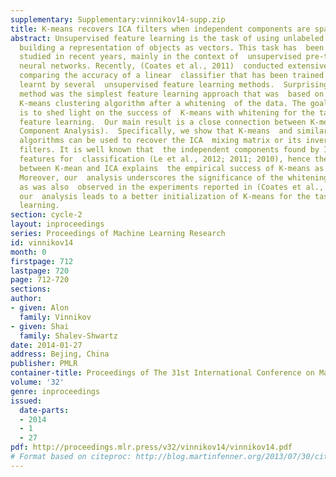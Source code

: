 ```yaml
---
supplementary: Supplementary:vinnikov14-supp.zip
title: K-means recovers ICA filters when independent components are sparse
abstract: Unsupervised feature learning is the task of using unlabeled examples  for
  building a representation of objects as vectors. This task has  been extensively
  studied in recent years, mainly in the context of  unsupervised pre-training of
  neural networks. Recently, (Coates et al., 2011)  conducted extensive experiments,
  comparing the accuracy of a linear  classifier that has been trained using features
  learnt by several  unsupervised feature learning methods.  Surprisingly, the best  performing
  method was the simplest feature learning approach that was  based on applying the
  K-means clustering algorithm after a whitening  of the data. The goal of this work
  is to shed light on the success of  K-means with whitening for the task of unsupervised
  feature learning.  Our main result is a close connection between K-means and ICA  (Independent
  Component Analysis).  Specifically, we show that K-means  and similar clustering
  algorithms can be used to recover the ICA  mixing matrix or its inverse, the ICA
  filters. It is well known that  the independent components found by ICA form useful
  features for  classification (Le et al., 2012; 2011; 2010), hence the connection
  between K-mean and ICA explains  the empirical success of K-means as a feature learner.
  Moreover, our  analysis underscores the significance of the whitening operation,
  as was also  observed in the experiments reported in (Coates et al., 2011).  Finally,
  our  analysis leads to a better initialization of K-means for the task of feature
  learning.
section: cycle-2
layout: inproceedings
series: Proceedings of Machine Learning Research
id: vinnikov14
month: 0
firstpage: 712
lastpage: 720
page: 712-720
sections: 
author:
- given: Alon
  family: Vinnikov
- given: Shai
  family: Shalev-Shwartz
date: 2014-01-27
address: Bejing, China
publisher: PMLR
container-title: Proceedings of The 31st International Conference on Machine Learning
volume: '32'
genre: inproceedings
issued:
  date-parts:
  - 2014
  - 1
  - 27
pdf: http://proceedings.mlr.press/v32/vinnikov14/vinnikov14.pdf
# Format based on citeproc: http://blog.martinfenner.org/2013/07/30/citeproc-yaml-for-bibliographies/
---
```

